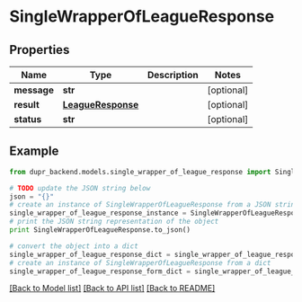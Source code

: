 # SingleWrapperOfLeagueResponse


## Properties
Name | Type | Description | Notes
------------ | ------------- | ------------- | -------------
**message** | **str** |  | [optional] 
**result** | [**LeagueResponse**](LeagueResponse.md) |  | [optional] 
**status** | **str** |  | [optional] 

## Example

```python
from dupr_backend.models.single_wrapper_of_league_response import SingleWrapperOfLeagueResponse

# TODO update the JSON string below
json = "{}"
# create an instance of SingleWrapperOfLeagueResponse from a JSON string
single_wrapper_of_league_response_instance = SingleWrapperOfLeagueResponse.from_json(json)
# print the JSON string representation of the object
print SingleWrapperOfLeagueResponse.to_json()

# convert the object into a dict
single_wrapper_of_league_response_dict = single_wrapper_of_league_response_instance.to_dict()
# create an instance of SingleWrapperOfLeagueResponse from a dict
single_wrapper_of_league_response_form_dict = single_wrapper_of_league_response.from_dict(single_wrapper_of_league_response_dict)
```
[[Back to Model list]](../README.md#documentation-for-models) [[Back to API list]](../README.md#documentation-for-api-endpoints) [[Back to README]](../README.md)


